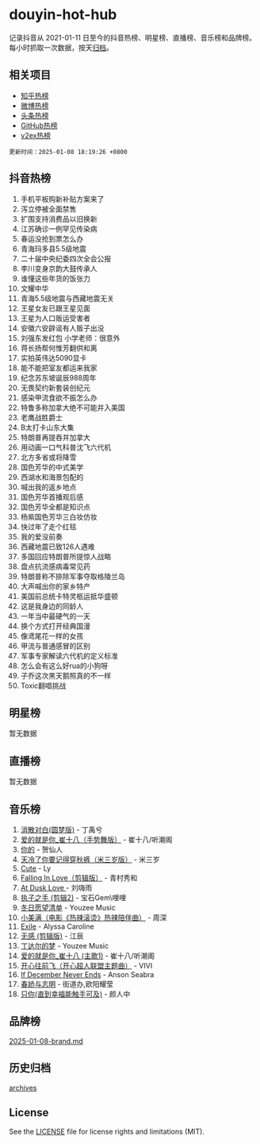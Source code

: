 # douyin-hot-hub

记录抖音从 2021-01-11 日至今的抖音热榜、明星榜、直播榜、音乐榜和品牌榜。每小时抓取一次数据，按天[归档](archives)。

## 相关项目

- [知乎热榜](https://github.com/lonnyzhang423/zhihu-hot-hub)
- [微博热榜](https://github.com/lonnyzhang423/weibo-hot-hub)
- [头条热榜](https://github.com/lonnyzhang423/toutiao-hot-hub)
- [GitHub热榜](https://github.com/lonnyzhang423/github-hot-hub)
- [v2ex热榜](https://github.com/lonnyzhang423/v2ex-hot-hub)


`更新时间：2025-01-08 18:19:26 +0800`

## 抖音热榜

1. 手机平板购新补贴方案来了
1. 泻立停被全面禁售
1. 扩围支持消费品以旧换新
1. 江苏确诊一例罕见传染病
1. 春运没抢到票怎么办
1. 青海玛多县5.5级地震
1. 二十届中央纪委四次全会公报
1. 李川变身京韵大鼓传承人
1. 谁懂这些年货的饭张力
1. 文耀中华
1. 青海5.5级地震与西藏地震无关
1. 王星女友已跟王星见面
1. 王星为人口贩运受害者
1. 安徽六安辟谣有人贩子出没
1. 刘强东发红包 小学老师：很意外
1. 蒋长扬帮何惟芳翻供和离
1. 实拍英伟达5090显卡
1. 能不能把室友都运来我家
1. 纪念苏东坡诞辰988周年
1. 无畏契约新套装创纪元
1. 感染甲流食欲不振怎么办
1. 特鲁多称加拿大绝不可能并入美国
1. 老鹰战胜爵士
1. B太打卡山东大集
1. 特朗普再提吞并加拿大
1. 用动画一口气科普沈飞六代机
1. 北方多省或将降雪
1. 国色芳华的中式美学
1. 西湖水和海景包配的
1. 喊出我的返乡地点
1. 国色芳华首播观后感
1. 国色芳华全都是知识点
1. 杨紫国色芳华三白妆仿妆
1. 快过年了走个红毯
1. 我的爱没前奏
1. 西藏地震已致126人遇难
1. 多国回应特朗普所提惊人战略
1. 盘点抗流感病毒常见药
1. 特朗普称不排除军事夺取格陵兰岛
1. 大声喊出你的家乡特产
1. 美国前总统卡特灵柩运抵华盛顿
1. 这是我身边的同龄人
1. 一年当中最硬气的一天
1. 换个方式打开经典国漫
1. 像鸢尾花一样的女孩
1. 甲流与普通感冒的区别
1. 军事专家解读六代机的定义标准
1. 怎么会有这么好rua的小狗呀
1. 子乔这次黑天鹅照真的不一样
1. Toxic翻唱挑战

## 明星榜

暂无数据

## 直播榜

暂无数据

## 音乐榜

1. [消散对白(圆梦版)](https://sf6-cdn-tos.douyinstatic.com/obj/tos-cn-ve-2774/og4jB5I5IizzoZVAAAzWgBMAsMDWoArfwBOiFs) - 丁禹兮
1. [爱的就是你_崔十八（手势舞版）](https://sf3-cdn-tos.douyinstatic.com/obj/tos-cn-ve-2774/oApB2AigNyB4sTw7JhBOikMAf0oDJzMWBuIrgm) - 崔十八/听潮阁
1. [你的](https://sf5-hl-cdn-tos.douyinstatic.com/obj/tos-cn-ve-2774/oYuIeKf42jB7sEV6B2upMdpYAgfrQWj0FeRegh) - 贺仙人
1. [天冷了你要记得穿秋裤（米三岁版）](https://sf5-hl-cdn-tos.douyinstatic.com/obj/tos-cn-ve-2774/oQlIwVIDWiZ6BQilAorS7MA0AgCkQDvcZAdm1) - 米三岁
1. [Cute](https://sf3-cdn-tos.douyinstatic.com/obj/tos-cn-ve-2774/o4IbIzHWKAAB4wsS5qMBRiiAlEBGTpQRNfFvuo) - Ly
1. [Falling In Love（剪辑版）](https://sf5-hl-cdn-tos.douyinstatic.com/obj/tos-cn-ve-2774/o8ajpA8zzgBPahbBIO8AcKGBLJezFCRd1wfP9f) - 青村秀和
1. [ At Dusk  Love ](https://sf5-hl-cdn-tos.douyinstatic.com/obj/tos-cn-ve-2774/o8CrpCf5CaYgI4ZrtQgMQAFEfuGqNnRSDQAPBc) - 刘嗨雨
1. [执子之手 (剪辑2)](https://sf5-hl-cdn-tos.douyinstatic.com/obj/tos-cn-ve-2774/oUoZLQjCc31XzqsBnBQUNgeKtYPBcgbFDwtfcu) - 宝石Gem\哩哩
1. [冬日愿望清单](https://sf5-hl-cdn-tos.douyinstatic.com/obj/tos-cn-ve-2774/oIIgUOeamCFCVAzxN6MFRLIBlLGpUqQxeeHrLE) - Youzee Music
1. [小美满（电影《热辣滚烫》热辣陪伴曲）](https://sf5-hl-cdn-tos.douyinstatic.com/obj/tos-cn-ve-2774/o0GAn2lSgfZIDUgtevCGDQYnFg4CwnrBaxbTZL) - 周深
1. [Exile](https://sf5-hl-cdn-tos.douyinstatic.com/obj/tos-cn-ve-2774/oYj4gAQTknKE3WW0Je8KGmQ7z1cA4FefwtbufD) - Alyssa Caroline
1. [无感 (剪辑版)](https://sf5-hl-cdn-tos.douyinstatic.com/obj/tos-cn-ve-2774/o0eIsUzJBDlQaQFC5OFlgbMEZC1TFYBftOBn6p) - 江辰
1. [丁达尔的梦](https://sf5-hl-cdn-tos.douyinstatic.com/obj/tos-cn-ve-2774/oMU3WirUZBVQkAC9ccG5P2IQirziZM2RTInUY) - Youzee Music
1. [爱的就是你_崔十八 (主歌1)](https://sf6-cdn-tos.douyinstatic.com/obj/tos-cn-ve-2774/oI5BO5DhFZ6UTcNCnZaOCBLtZ7WIMQGfgnXf5E) - 崔十八/听潮阁
1. [开心往前飞（开心超人联盟主题曲）](https://sf5-hl-cdn-tos.douyinstatic.com/obj/tos-cn-ve-2774/9d8fb7c82cf1421fb93a9fe925275e0a) - VIVI
1. [If December Never Ends](https://sf5-hl-cdn-tos.douyinstatic.com/obj/tos-cn-ve-2774/oY1IQMoTgCFIBg8RZifyqlBBt1UFgitTYmxeOS) - Anson Seabra
1. [春娇与志明](https://sf5-hl-cdn-tos.douyinstatic.com/obj/tos-cn-ve-2774/e530d8fceb7044b39707d7f9ff54add1) - 街道办,欧阳耀莹
1. [只你(直到幸福能触手可及)](https://sf5-hl-cdn-tos.douyinstatic.com/obj/tos-cn-ve-2774/o0lBkRDzFTeaVSUz3ZZSCBVtZ5DIMQGfgmEAuE) - 颜人中

## 品牌榜

[2025-01-08-brand.md](archives/2025-01-08-brand.md)

## 历史归档

[archives](archives)

## License

See the [LICENSE](LICENSE) file for license rights and limitations (MIT).

